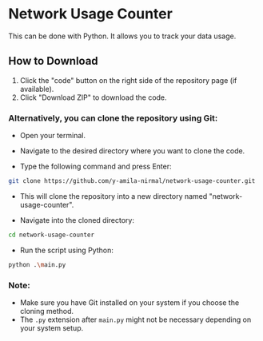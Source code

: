 # Network Usage Counter

This can be done with Python. It allows you to track your data usage.

## How to Download

1. Click the "code" button on the right side of the repository page (if available).
2. Click "Download ZIP" to download the code.

### Alternatively, you can clone the repository using Git:

- Open your terminal.

- Navigate to the desired directory where you want to clone the code.

- Type the following command and press Enter:

```Bash
git clone https://github.com/y-amila-nirmal/network-usage-counter.git
```

- This will clone the repository into a new directory named "network-usage-counter".

- Navigate into the cloned directory:

```Bash
cd network-usage-counter
```
- Run the script using Python:

```Bash
python .\main.py
```
### Note:

- Make sure you have Git installed on your system if you choose the cloning method.
- The `.py` extension after `main.py` might not be necessary depending on your system setup.